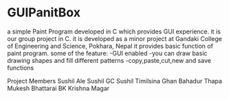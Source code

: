 GUIPanitBox
===========

a simple Paint Program developed in C which provides GUI experience.
it is our group project in C. it is developed as a minor project at Gandaki College of Engineering and Science, Pokhara, Nepal
it provides basic function of paint program.
some of the feature:
  -GUI enabled
  -you can draw basic drawing shapes and fill different patterns
  -copy,paste,cut,new and save functions


Project Members
  Sushil Ale
  Sushil GC
  Sushil Timilsina
  Ghan Bahadur Thapa
  Mukesh Bhattarai
  BK Krishna Magar
